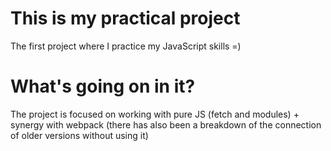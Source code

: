 # This is my practical project
The first project where I practice my JavaScript skills =)

# What's going on in it?
The project is focused on working with pure JS (fetch and modules) + synergy with webpack (there has also been a breakdown of the connection of older versions without using it)
